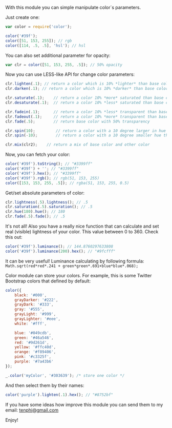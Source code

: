 With this module you can simple manipulate color`s parameters.

Just create one:

```javascript
var color = require('color');

color('#39f');
color([51, 153, 255]); // rgb
color([114, .5, .5], 'hsl'); // hsl
```

You can also set additional parameter for opacity:

```javascript
var clr = color([51, 153, 255, .5]); // 50% opacity
```

Now you can use LESS-like API for change color parameters:

```javascript
clr.lighten(.1); // return a color which is 10% *lighter* than base color
clr.darken(.1); // return a color which is 10% *darker* than base color

clr.saturate(.1);    // return a color 10% *more* saturated than base color
clr.desaturate(.1);  // return a color 10% *less* saturated than base color

clr.fadein(.1);      // return a color 10% *less* transparent than base color
clr.fadeout(.1);     // return a color 10% *more* transparent than base color
clr.fade(.5);        // return base color with 50% transparency

clr.spin(10);         // return a color with a 10 degree larger in hue than base color
clr.spin(-10);        // return a color with a 10 degree smaller hue than base color

clr.mix(clr2);    // return a mix of base color and other color
```

Now, you can fetch your color:

```javascript
color('#39f').toString(); // "#3399ff"
color('#39f') + ''; // "#3399ff"
color('#39f').hex(); // "#3399ff"
color('#39f').rgb(); // rgb(51, 153, 255)
color([153, 153, 255, .5]); // rgba(51, 153, 255, 0.5)
```

Get/set absolute parameters of color:

```javascript
clr.lightness(.5).lightness(); // .5
clr.saturation(.5).saturation(); // .5
clr.hue(180).hue(); // 180
clr.fade(.5).fade(); // .5
```

It's not all! Also you have a really nice function that can calculate and set real (visible) lightness of your color. This value between 0 to 360. Check this out:

```javascript
color('#39f').luminance(); // 144.8760297633808
color('#39f').luminance(200).hex(); // "#9fcfff"
```

It can be very useful!
Luminance calculating by following formula: `Math.sqrt(red*red*.241 + green*green*.691+blue*blue*.068);`

Color module can store your colors. For example, this is some Twitter Bootstrap colors that defined by default:

```javascript
color({
    black: '#000',
    grayDarker: '#222',
    grayDark: '#333',
    gray: '#555',
    grayLight: '#999',
    grayLighter: '#eee',
    white: '#fff',

    blue: '#049cdb',
    green: '#46a546',
    red: '#9d261d',
    yellow: '#ffc40d',
    orange: '#f89406',
    pink: '#c3325f',
    purple: '#7a43b6'
});

_.color('myColor', '#303639'); /* store one color */
```

And then select them by their names:

```javascript
color('purple').lighten(.1).hex(); // "#8752bf"
```

If you have some ideas how improve this module you can send them to my email: tenphi@gmail.com

Enjoy!